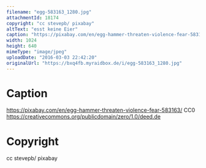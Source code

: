 ```yaml
---
filename: "egg-583163_1280.jpg"
attachmentId: 18174
copyright: "cc stevepb/ pixabay"
altText: "esst keine Eier"
caption: "https://pixabay.com/en/egg-hammer-threaten-violence-fear-583163/\nCC0\nhttps://creativecommons.org/publicdomain/zero/1.0/deed.de"
width: 1024
height: 640
mimeType: "image/jpeg"
uploadDate: "2016-03-03 22:42:20"
originalUrl: "https://bxq4fb.myraidbox.de/i/egg-583163_1280.jpg"
---
```


# Caption

https://pixabay.com/en/egg-hammer-threaten-violence-fear-583163/
CC0
https://creativecommons.org/publicdomain/zero/1.0/deed.de

# Copyright

cc stevepb/ pixabay
